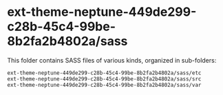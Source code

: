# ext-theme-neptune-449de299-c28b-45c4-99be-8b2fa2b4802a/sass

This folder contains SASS files of various kinds, organized in sub-folders:

    ext-theme-neptune-449de299-c28b-45c4-99be-8b2fa2b4802a/sass/etc
    ext-theme-neptune-449de299-c28b-45c4-99be-8b2fa2b4802a/sass/src
    ext-theme-neptune-449de299-c28b-45c4-99be-8b2fa2b4802a/sass/var
